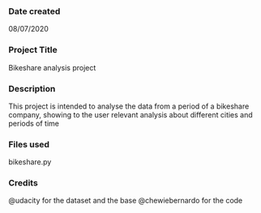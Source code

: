 ### Date created
08/07/2020

### Project Title
Bikeshare analysis project

### Description
This project is intended to analyse the data from a period of a bikeshare company, showing to the user relevant analysis about different cities and periods of time

### Files used
bikeshare.py

### Credits
@udacity for the dataset and the base
@chewiebernardo for the code
